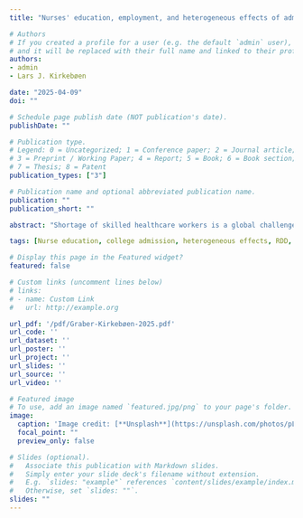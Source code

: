 ```yaml
---
title: "Nurses' education, employment, and heterogeneous effects of admission"

# Authors
# If you created a profile for a user (e.g. the default `admin` user), write the username (folder name) here 
# and it will be replaced with their full name and linked to their profile.
authors:
- admin
- Lars J. Kirkebøen

date: "2025-04-09"
doi: ""

# Schedule page publish date (NOT publication's date).
publishDate: ""

# Publication type.
# Legend: 0 = Uncategorized; 1 = Conference paper; 2 = Journal article;
# 3 = Preprint / Working Paper; 4 = Report; 5 = Book; 6 = Book section;
# 7 = Thesis; 8 = Patent
publication_types: ["3"]

# Publication name and optional abbreviated publication name.
publication: ""
publication_short: "" 

abstract: "Shortage of skilled healthcare workers is a global challenge. In this paper, we study applicants to Norwegian nursing programs. Mapping out their educational and employment trajectories, we find that a substantial share of admitted applicants never complete nursing or work as nurses, but also that many rejected applicants reapply and complete later. Thus, the effect of admitting an applicant on the applicant's completion or labor supply as a nurse is much smaller than one-to-one. Using admission discontinuities, we study the heterogeneous effects of admission on enrollment, completion, and subsequent labor market outcomes. We find indications that the effect of admission is smaller for men than for women, highlighting a possible conflict between the goals of more nurses and gender balance in nursing."

tags: [Nurse education, college admission, heterogeneous effects, RDD, labor supply]

# Display this page in the Featured widget?
featured: false

# Custom links (uncomment lines below)
# links:
# - name: Custom Link
#   url: http://example.org

url_pdf: '/pdf/Graber-Kirkebøen-2025.pdf'
url_code: ''
url_dataset: ''
url_poster: ''
url_project: ''
url_slides: ''
url_source: ''
url_video: ''

# Featured image
# To use, add an image named `featured.jpg/png` to your page's folder. 
image:
  caption: 'Image credit: [**Unsplash**](https://unsplash.com/photos/pLCdAaMFLTE)'
  focal_point: ""
  preview_only: false

# Slides (optional).
#   Associate this publication with Markdown slides.
#   Simply enter your slide deck's filename without extension.
#   E.g. `slides: "example"` references `content/slides/example/index.md`.
#   Otherwise, set `slides: ""`.
slides: ""
---
```


